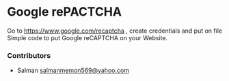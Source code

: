 # Google rePACTCHA

Go to https://www.google.com/recaptcha , create credentials and put on file 
Simple code to put Google reCAPTCHA on your Website.

### Contributors
  - Salman <salmanmemon569@yahoo.com>
